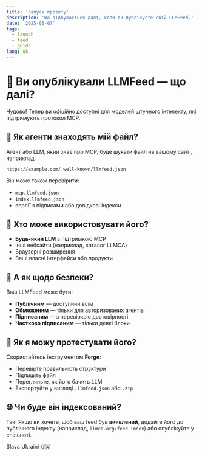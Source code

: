 ```yaml
---
title: 'Запуск проєкту'
description: 'Що відбувається далі, коли ви публікуєте свій LLMFeed.'
date: '2025-05-07'
tags:
  - launch
  - feed
  - guide
lang: uk
---
```


# 🚀 Ви опублікували LLMFeed — що далі?

Чудово! Тепер ви офіційно доступні для моделей штучного інтелекту, які підтримують протокол MCP.

## 🔎 Як агенти знаходять мій файл?

Агент або LLM, який знає про MCP, буде шукати файл на вашому сайті, наприклад:

```
https://example.com/.well-known/llmfeed.json
```

Він може також перевірити:

- `mcp.llmfeed.json`
- `index.llmfeed.json`
- версії з підписами або довідкові індекси

## 🤝 Хто може використовувати його?

- **Будь-який LLM** з підтримкою MCP
- Інші вебсайти (наприклад, каталог LLMCA)
- Браузерні розширення
- Ваші власні інтерфейси або продукти

## 🔐 А як щодо безпеки?

Ваш LLMFeed може бути:

- **Публічним** — доступний всім
- **Обмеженим** — тільки для авторизованих агентів
- **Підписаним** — з перевіркою достовірності
- **Частково підписаним** — тільки деякі блоки

## 🧪 Як я можу протестувати його?

Скористайтесь інструментом **Forge**:

- Перевірте правильність структури
- Підпишіть файл
- Перегляньте, як його бачить LLM
- Експортуйте у вигляді `.llmfeed.json` або `.zip`

## 🌐 Чи буде він індексований?

Так! Якщо ви хочете, щоб ваш feed був **виявлений**, додайте його до публічного індексу (наприклад, `llmca.org/feed-index`) або опублікуйте у спільноті.

Slava Ukraini 🇺🇦
